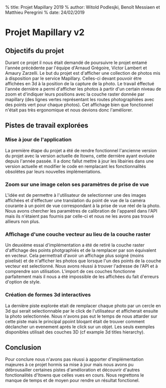 
% title: Projet Mapillary 2019
% author: Witold Podlesjki, Benoît Messiaen et Matthieu Peregrini
% date: 24/02/2019

# Projet Mapillary v2

## Objectifs du projet
Durant ce projet il nous était demandé de poursuivre le projet entamé l'année précèdente par l'équipe d'Arnaud Grégoire, Victor Lambert et Amaury Zarzelli. Le but du projet est d'afficher une collection de photos mis à disposition par le service Mapillary. Celles-ci devant pouvoir étre affichées en 3d à la position de la capture de la photo.
Le travail éffectué l'année dernière a permi d'afficher les photos à partir d'un certain niveau de zoom et d'indiquer leurs positions avec la couche raster donnée par mapillary (des lignes vertes représentant les routes photographiées avec des points vert pour chaque photos).
Cet affichage bien que fonctionnel n'était pas très ergonomique et nous devions donc l'améliorer.

## Pistes de travail explorées

### Mise à jour de l'application

La première étape du projet a été de rendre fonctionnel l'ancienne version du projet avec la version actuelle de Itowns, cette dernière ayant evoluée depuis l'année passée. Il a donc fallut mettre à jour les libairies dans une version actuelle et modifier le code en remplacant les fonctionnalités obsolétes par leurs nouvelles implémentations.

### Zoom sur une image celon ses paramètres de prise de vue

L'idée est de permettre à l'utilisateur de selectionner une des images affichées et d'éffectuer une translation du point de vue de la caméra courante à un point de vue correspondant à la prise de vue réel de la photo. Nous avons chercher les paramètres de calibration de l'appareil dans l'API mais ils n'étaient pas fournis par celle-ci et nous ne les avons pas trouvé allieurs non plus.

### Affichage d'une couche vecteur au lieu de la couche raster

Un deuxiéme essai d'implémentation a été de retiré la couche raster d'affichage des points photgraphiés et de la remplacer par son équivalent en vecteur. Cela permettrait d'avoir un affichage plus soigné (moins pixelisé) et de n'afficher les photos que lorsque l'un des points de la couche vecteur est selectionné. Nous avons réussi à trouver l'adresse de l'API et à comprendre son utilisation. L'import de ces couches fonctionne parfaitement mais il nous a été impossible de les affichées du fait d'erreurs d'option de style.

### Création de formes 3d interactives  

La dernière piste explorée etait de remplacer chaque photo par un cercle en 3d qui serait selectionnable par le click de l'utilisateur et afficherait ensuite la photo selectionnée. Nous n'avons pas eut le temps de nous attarder sur cette piste mais le principal ppoint bloqant était de trouver comment déclancher un evenement aprés le click sur un objet. Les seuls exemples disponibles utilisait des couches 3D (cf example 3d titles hierarchy).
  

## Conclusion

Pour conclure nous n'avons pas réussi à apporter d'implémentation majeures à ce projet hormis sa mise à jour mais nous avons pu débrousailler certaines pistes d'amélioration et découvrir d'autres fonctionalités d'Itowns que celles vues en cours. Nous regrettons le manque de temps et de moyen pour rendre un résultat fonctionel.
